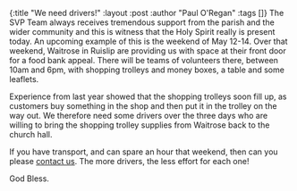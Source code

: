 {:title "We need drivers!"
 :layout :post
 :author "Paul O'Regan"
 :tags []}
The SVP Team always receives tremendous support from the parish and the wider community and this is witness that the Holy Spirit really is present today. An upcoming example of this is the weekend of May 12-14. Over that weekend, Waitrose in Ruislip are providing us with space at their front door for a food bank appeal. There will be teams of volunteers there, between 10am and 6pm, with shopping trolleys and money boxes, a table and some leaflets.

Experience from last year showed that the shopping trolleys soon fill up, as customers buy something in the shop and then put it in the trolley on the way out. We therefore need some drivers over the three days who are willing to bring the shopping trolley supplies from Waitrose back to the church hall.

If you have transport, and can spare an hour that weekend, then can you please [contact us](../../pages-output/contact/). The more drivers, the less effort for each one!

God Bless.
